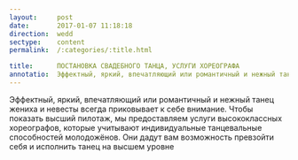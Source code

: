 ```yaml
---
layout:     post
date:       2017-01-07 11:18:18
direction:  wedd
sectype:    content
permalink:  /:categories/:title.html

title:      ПОСТАНОВКА СВАДЕБНОГО ТАНЦА, УСЛУГИ ХОРЕОГРАФА              
annotatio:  Эффектный, яркий, впечатляющий или романтичный и нежный танец жениха и невесты всегда приковывает к себе внимание. Чтобы показать высший пилотаж, мы предоставляем услуги высококлассных хореографов, которые учитывают индивидуальные танцевальные способностей молодожёнов. Они дадут вам возможность превзойти себя и исполнить танец на высшем уровне 
---
```


Эффектный, яркий, впечатляющий или романтичный и нежный танец жениха и невесты всегда приковывает к себе внимание. Чтобы показать высший пилотаж, мы предоставляем услуги высококлассных хореографов, которые учитывают индивидуальные танцевальные способностей молодожёнов. Они дадут вам возможность превзойти себя и исполнить танец на высшем уровне